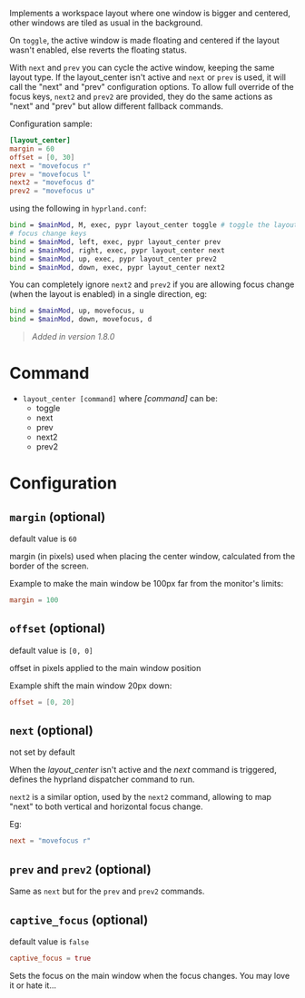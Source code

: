 Implements a workspace layout where one window is bigger and centered,
other windows are tiled as usual in the background.

On `toggle`, the active window is made floating and centered if the layout wasn't enabled, else reverts the floating status.

With `next` and `prev` you can cycle the active window, keeping the same layout type.
If the layout_center isn't active and `next` or `prev` is used, it will call the "next" and "prev" configuration options.
To allow full override of the focus keys, `next2` and `prev2` are provided, they do the same actions as "next" and "prev" but allow different fallback commands.

Configuration sample:
```toml
[layout_center]
margin = 60
offset = [0, 30]
next = "movefocus r"
prev = "movefocus l"
next2 = "movefocus d"
prev2 = "movefocus u"
```

using the following in `hyprland.conf`:
```sh
bind = $mainMod, M, exec, pypr layout_center toggle # toggle the layout
# focus change keys
bind = $mainMod, left, exec, pypr layout_center prev
bind = $mainMod, right, exec, pypr layout_center next
bind = $mainMod, up, exec, pypr layout_center prev2
bind = $mainMod, down, exec, pypr layout_center next2
```

You can completely ignore `next2` and `prev2` if you are allowing focus change (when the layout is enabled) in a single direction, eg:

```sh
bind = $mainMod, up, movefocus, u
bind = $mainMod, down, movefocus, d
```

> _Added in version 1.8.0_

# Command

- `layout_center [command]` where *[command]* can be:
  - toggle
  - next
  - prev
  - next2
  - prev2

# Configuration

## `margin` (optional)

default value is `60`

margin (in pixels) used when placing the center window, calculated from the border of the screen.

Example to make the main window be 100px far from the monitor's limits:
```toml
margin = 100
```

## `offset` (optional)

default value is `[0, 0]`

offset in pixels applied to the main window position

Example shift the main window 20px down:
```toml
offset = [0, 20]
```

## `next` (optional)

not set by default

When the *layout_center* isn't active and the *next* command is triggered, defines the hyprland dispatcher command to run.

`next2` is a similar option, used by the `next2` command, allowing to map "next" to both vertical and horizontal focus change.

Eg:
```toml
next = "movefocus r"
```

## `prev` and `prev2` (optional)

Same as `next` but for the `prev` and `prev2` commands.


## `captive_focus` (optional)

default value is `false`

```toml
captive_focus = true
```

Sets the focus on the main window when the focus changes.
You may love it or hate it...
